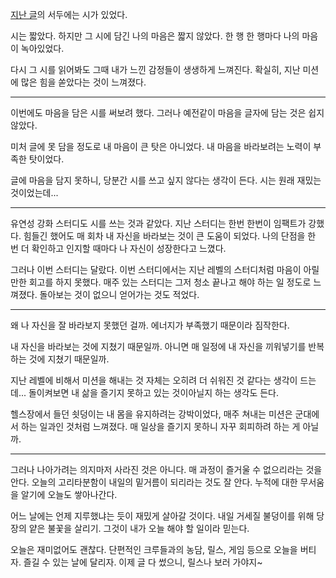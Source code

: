 [지난 글](https://github.com/ss0526100/woowa-writing/blob/main/mission1.md)의 서두에는 시가 있었다.

시는 짧았다. 하지만 그 시에 담긴 나의 마음은 짧지 않았다. 한 행 한 행마다 나의 마음이 녹아있었다.

다시 그 시를 읽어봐도 그때 내가 느낀 감정들이 생생하게 느껴진다. 확실히, 지난 미션에 많은 힘을 쏟았다는 것이 느껴졌다.

---

이번에도 마음을 담은 시를 써보려 했다. 그러나 예전같이 마음을 글자에 담는 것은 쉽지 않았다.

미처 글에 못 담을 정도로 내 마음이 큰 탓은 아니었다. 내 마음을 바라보려는 노력이 부족한 탓이었다.

글에 마음을 담지 못하니, 당분간 시를 쓰고 싶지 않다는 생각이 든다. 시는 원래 재밌는 것이었는데...

---

유연성 강화 스터디도 시를 쓰는 것과 같았다. 지난 스터디는 한번 한번이 임팩트가 강했다. 힘들긴 했어도 매 회차 내 자신을 바라보는 것이 큰 도움이 되었다. 나의 단점을 한 번 더 확인하고 인지할 때마다 나 자신이 성장한다고 느꼈다. 


그러나 이번 스터디는 달랐다. 이번 스터디에서는 지난 레벨의 스터디처럼 마음이 아릴만한 회고를 하지 못했다. 매주 있는 스터디는 그저 청소 끝나고 해야 하는 일 정도로 느껴졌다. 돌아보는 것이 없으니 얻어가는 것도 적었다.

---

왜 나 자신을 잘 바라보지 못했던 걸까. 에너지가 부족했기 때문이라 짐작한다.


내 자신을 바라보는 것에 지쳤기 때문일까. 아니면 매 일정에 내 자신을 끼워넣기를 반복하는 것에 지쳤기 때문일까.

지난 레벨에 비해서 미션을 해내는 것 자체는 오히려 더 쉬워진 것 같다는 생각이 드는데... 돌이켜보면 내 삶을 즐기지 못하고 있는 것이아닐지 하는 생각도 든다. 

헬스장에서 들던 쇳덩이는 내 몸을 유지하려는 강박이었다, 매주 쳐내는 미션은 군대에서 하는 일과인 것처럼 느껴졌다. 매 일상을 즐기지 못하니 자꾸 회피하려 하는 게 아닐까.

---

그러나 나아가려는 의지마저 사라진 것은 아니다. 매 과정이 즐거울 수 없으리라는 것을 안다. 오늘의 고리타분함이 내일의 밑거름이 되리라는 것도 잘 안다. 누적에 대한 무서움을 알기에 오늘도 쌓아나간다. 

어느 날에는 언제 지루했냐는 듯이 재밌게 살아갈 것이다. 내일 거세질 불덩이를 위해 당장의 얕은 불꽃을 살리기. 그것이 내가 오늘 해야 할 일이라 믿는다.

오늘은 재미없어도 괜찮다. 단편적인 크루들과의 농담, 릴스, 게임 등으로 오늘을 버티자. 즐길 수 있는 날에 달리자. 이제 글 다 썼으니, 릴스나 보러 가야지~
